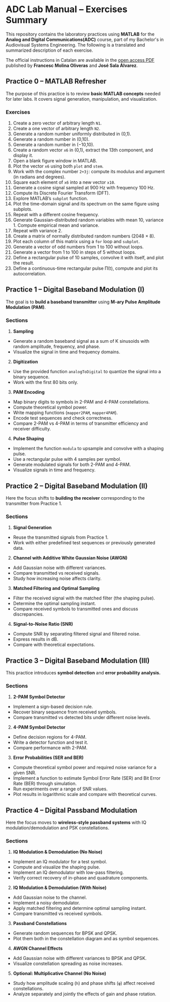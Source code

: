 # ADC Lab Manual – Exercises Summary

This repository contains the laboratory practices using **MATLAB** for the **Analog and Digital Communications(ADC)** course, part of my Bachelor's in Audiovisual Systems Engineering.
The following is a translated and summarized description of each exercise.

The official instructions in Catalan are available in the [open access PDF](https://upcommons.upc.edu/entities/publication/7eb2f4de-ec0f-41f4-aea6-4fc11150b017) published by **Francesc Molina Oliveras** and **José Sala Álvarez**.

## Practice 0 – MATLAB Refresher

The purpose of this practice is to review **basic MATLAB concepts** needed for later labs. It covers signal generation, manipulation, and visualization.

### Exercises

1. Create a zero vector of arbitrary length `N1`.
2. Create a one vector of arbitrary length `N2`.
3. Generate a random number uniformly distributed in (0,1).
4. Generate a random number in (0,10).
5. Generate a random number in (−10,10).
6. Create a random vector `x6` in (0,1), extract the 13th component, and display it.
7. Open a blank figure window in MATLAB.
8. Plot the vector `x6` using both `plot` and `stem`.
9. Work with the complex number `2+3j`: compute its modulus and argument (in radians and degrees).
10. Square each element of `x6` into a new vector `x10`.
11. Generate a cosine signal sampled at 900 Hz with frequency 100 Hz.
12. Compute its Discrete Fourier Transform (DFT).
13. Explore MATLAB’s `subplot` function.
14. Plot the time-domain signal and its spectrum on the same figure using subplots.
15. Repeat with a different cosine frequency.
16. Generate Gaussian-distributed random variables with mean 10, variance 1. Compute empirical mean and variance.
17. Repeat with variance 2.
18. Create a matrix of normally distributed random numbers (2048 × 8).
19. Plot each column of this matrix using a `for` loop and `subplot`.
20. Generate a vector of odd numbers from 1 to 100 without loops.
21. Generate a vector from 1 to 100 in steps of 5 without loops.
22. Define a rectangular pulse of 10 samples, convolve it with itself, and plot the result.
23. Define a continuous-time rectangular pulse Π(t), compute and plot its autocorrelation.

## Practice 1 – Digital Baseband Modulation (I)

The goal is to **build a baseband transmitter** using **M-ary Pulse Amplitude Modulation (PAM)**.

### Sections

1. **Sampling**
- Generate a random baseband signal as a sum of K sinusoids with random amplitude, frequency, and phase.
- Visualize the signal in time and frequency domains.

2. **Digitization**
- Use the provided function `analogToDigital` to quantize the signal into a binary sequence.
- Work with the first 80 bits only.

3. **PAM Encoding**

- Map binary digits to symbols in 2-PAM and 4-PAM constellations.
- Compute theoretical symbol power.
- Write mapping functions (`mapper2PAM`, `mapper4PAM`).
- Encode test sequences and check correctness.
- Compare 2-PAM vs 4-PAM in terms of transmitter efficiency and receiver difficulty.

4. **Pulse Shaping**

- Implement the function `modula` to upsample and convolve with a shaping pulse.
- Use a rectangular pulse with 4 samples per symbol.
- Generate modulated signals for both 2-PAM and 4-PAM.
- Visualize signals in time and frequency.

## Practice 2 – Digital Baseband Modulation (II)

Here the focus shifts to **building the receiver** corresponding to the transmitter from Practice 1.

### Sections

1. **Signal Generation**
- Reuse the transmitted signals from Practice 1.
- Work with either predefined test sequences or previously generated data.

2. **Channel with Additive White Gaussian Noise (AWGN)**

- Add Gaussian noise with different variances.
- Compare transmitted vs received signals.
- Study how increasing noise affects clarity.

3. **Matched Filtering and Optimal Sampling**

- Filter the received signal with the matched filter (the shaping pulse).
- Determine the optimal sampling instant.
- Compare received symbols to transmitted ones and discuss discrepancies.

4. **Signal-to-Noise Ratio (SNR)**

- Compute SNR by separating filtered signal and filtered noise.
- Express results in dB.
- Compare with theoretical expectations.

## Practice 3 – Digital Baseband Modulation (III)

This practice introduces **symbol detection** and **error probability analysis.**

### Sections

1. **2-PAM Symbol Detector**
- Implement a sign-based decision rule.
- Recover binary sequence from received symbols.
- Compare transmitted vs detected bits under different noise levels.

2. **4-PAM Symbol Detector**

- Define decision regions for 4-PAM.
- Write a detector function and test it.
- Compare performance with 2-PAM.

3. **Error Probabilities (SER and BER)**

- Compute theoretical symbol power and required noise variance for a given SNR.
- Implement a function to estimate Symbol Error Rate (SER) and Bit Error Rate (BER) through simulation.
- Run experiments over a range of SNR values.
- Plot results in logarithmic scale and compare with theoretical curves.

## Practice 4 – Digital Passband Modulation

Here the focus moves to **wireless-style passband systems** with IQ modulation/demodulation and PSK constellations.

### Sections

1. **IQ Modulation & Demodulation (No Noise)**

- Implement an IQ modulator for a test symbol.
- Compute and visualize the shaping pulse.
- Implement an IQ demodulator with low-pass filtering.
- Verify correct recovery of in-phase and quadrature components.

2. **IQ Modulation & Demodulation (With Noise)**

- Add Gaussian noise to the channel.
- Implement a noisy demodulator.
- Apply matched filtering and determine optimal sampling instant.
- Compare transmitted vs received symbols.

3. **Passband Constellations**

- Generate random sequences for BPSK and QPSK.
- Plot them both in the constellation diagram and as symbol sequences.

4. **AWGN Channel Effects**

- Add Gaussian noise with different variances to BPSK and QPSK.
- Visualize constellation spreading as noise increases.

5. **Optional: Multiplicative Channel (No Noise)**

- Study how amplitude scaling (`h`) and phase shifts (`φ`) affect received constellations.
- Analyze separately and jointly the effects of gain and phase rotation.